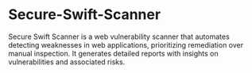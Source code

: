 # Secure-Swift-Scanner
Secure Swift Scanner is a web vulnerability scanner that automates detecting weaknesses in web applications, prioritizing remediation over manual inspection. It generates detailed reports with insights on vulnerabilities and associated risks.
